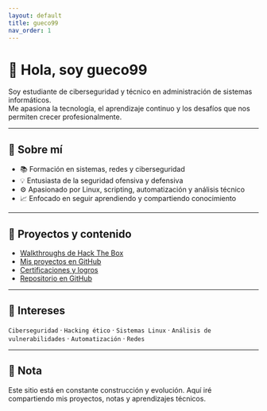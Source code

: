 ```yaml
---
layout: default
title: gueco99
nav_order: 1
---
```


# 👋 Hola, soy gueco99

Soy estudiante de ciberseguridad y técnico en administración de sistemas informáticos.  
Me apasiona la tecnología, el aprendizaje continuo y los desafíos que nos permiten crecer profesionalmente.

---

## 🚀 Sobre mí

- 📚 Formación en sistemas, redes y ciberseguridad
- 💡 Entusiasta de la seguridad ofensiva y defensiva
- ⚙️ Apasionado por Linux, scripting, automatización y análisis técnico
- 📈 Enfocado en seguir aprendiendo y compartiendo conocimiento

---

## 📂 Proyectos y contenido

- [Walkthroughs de Hack The Box](walkthroughs/easy/)
- [Mis proyectos en GitHub](https://github.com/gueco99)
- [Certificaciones y logros](certificaciones.md) <!-- si lo creas -->
- [Repositorio en GitHub](https://github.com/gueco99)

---

## 🧠 Intereses

`Ciberseguridad` · `Hacking ético` · `Sistemas Linux` · `Análisis de vulnerabilidades` · `Automatización` · `Redes`

---

## 🧾 Nota

Este sitio está en constante construcción y evolución. Aquí iré compartiendo mis proyectos, notas y aprendizajes técnicos.
